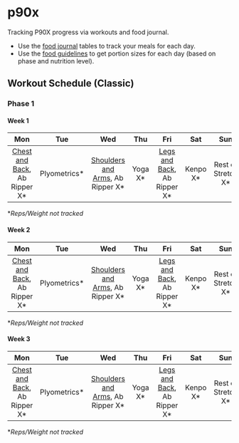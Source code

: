 # p90x
Tracking P90X progress via workouts and food journal.

* Use the [food journal](/food-journal.md) tables to track your meals for each day.
* Use the [food guidelines](/food-guidelines.md) to get portion sizes for each day (based on phase and nutrition level).

## Workout Schedule (Classic)

### Phase 1
#### Week 1
|Mon|Tue|Wed|Thu|Fri|Sat|Sun|
|:---:|:---:|:---:|:---:|:---:|:---:|:---:|
|[Chest and Back](/chest-and-back.md), Ab Ripper X\*|Plyometrics\*|[Shoulders and Arms](/shoulders-and-arms.md), Ab Ripper X\*|Yoga X\*|[Legs and Back](/legs-and-back.md), Ab Ripper X\*|Kenpo X\*|Rest or Stretch X\*|

&ast;*Reps/Weight not tracked*

#### Week 2
|Mon|Tue|Wed|Thu|Fri|Sat|Sun|
|:---:|:---:|:---:|:---:|:---:|:---:|:---:|
|[Chest and Back](/chest-and-back.md), Ab Ripper X\*|Plyometrics\*|[Shoulders and Arms](/shoulders-and-arms.md), Ab Ripper X\*|Yoga X\*|[Legs and Back](/legs-and-back.md), Ab Ripper X\*|Kenpo X\*|Rest or Stretch X\*|

&ast;*Reps/Weight not tracked*

#### Week 3
|Mon|Tue|Wed|Thu|Fri|Sat|Sun|
|:---:|:---:|:---:|:---:|:---:|:---:|:---:|
|[Chest and Back](/chest-and-back.md), Ab Ripper X\*|Plyometrics\*|[Shoulders and Arms](/shoulders-and-arms.md), Ab Ripper X\*|Yoga X\*|[Legs and Back](/legs-and-back.md), Ab Ripper X\*|Kenpo X\*|Rest or Stretch X\*|

&ast;*Reps/Weight not tracked*


